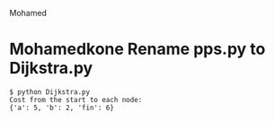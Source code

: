 Mohamed

# Mohamedkone Rename pps.py to Dijkstra.py

```
$ python Dijkstra.py 
Cost from the start to each node:
{'a': 5, 'b': 2, 'fin': 6}
```
